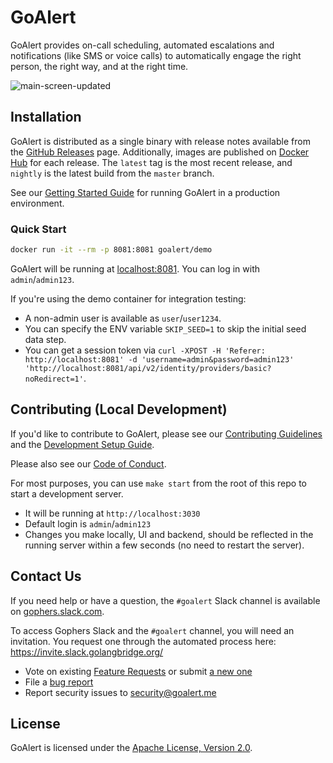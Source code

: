 # GoAlert

GoAlert provides on-call scheduling, automated escalations and notifications (like SMS or voice calls) to automatically engage the right person, the right way, and at the right time.

![main-screen-updated](https://user-images.githubusercontent.com/595010/189744659-66ee6aed-b7b6-4625-a2ac-1f8ad3c1ea4f.png)

## Installation

GoAlert is distributed as a single binary with release notes available from the [GitHub Releases](https://github.com/target/goalert/releases) page.
Additionally, images are published on [Docker Hub](https://hub.docker.com/r/goalert/goalert) for each release. The `latest` tag is the most recent release, and `nightly` is the latest build from the `master` branch.

See our [Getting Started Guide](./docs/getting-started.md) for running GoAlert in a production environment.

### Quick Start

```bash
docker run -it --rm -p 8081:8081 goalert/demo
```

GoAlert will be running at [localhost:8081](http://localhost:8081). You can log in with `admin`/`admin123`.

If you're using the demo container for integration testing:

- A non-admin user is available as `user`/`user1234`.
- You can specify the ENV variable `SKIP_SEED=1` to skip the initial seed data step.
- You can get a session token via `curl -XPOST -H 'Referer: http://localhost:8081' -d 'username=admin&password=admin123' 'http://localhost:8081/api/v2/identity/providers/basic?noRedirect=1'`.

## Contributing (Local Development)

If you'd like to contribute to GoAlert, please see our [Contributing Guidelines](./CONTRIBUTING.md) and the [Development Setup Guide](./docs/development-setup.md).

Please also see our [Code of Conduct](./CODE_OF_CONDUCT.md).

For most purposes, you can use `make start` from the root of this repo to start a development server.

- It will be running at `http://localhost:3030`
- Default login is `admin`/`admin123`
- Changes you make locally, UI and backend, should be reflected in the running server within a few seconds (no need to restart the server).

## Contact Us

If you need help or have a question, the `#goalert` Slack channel is available on [gophers.slack.com](https://gophers.slack.com/messages/goalert/).

To access Gophers Slack and the `#goalert` channel, you will need an invitation. You request one through the automated process here: https://invite.slack.golangbridge.org/

- Vote on existing [Feature Requests](https://github.com/target/goalert/issues?q=is%3Aopen+label%3Aenhancement+sort%3Areactions-%2B1-desc) or submit [a new one](https://github.com/target/goalert/issues/new)
- File a [bug report](https://github.com/target/goalert/issues)
- Report security issues to security@goalert.me

## License

GoAlert is licensed under the [Apache License, Version 2.0](./LICENSE.md).
